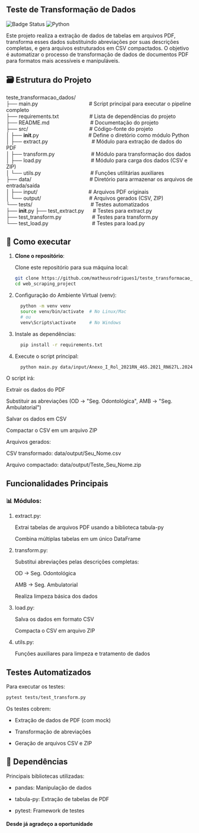## Teste de Transformação de Dados

![Badge Status](https://img.shields.io/badge/status-conclu%C3%ADdo-brightgreen)
![Python](https://img.shields.io/badge/Python-3.8%2B-blue)

Este projeto realiza a extração de dados de tabelas em arquivos PDF, transforma esses dados substituindo abreviações por suas descrições completas, e gera arquivos estruturados em CSV compactados. O objetivo é automatizar o processo de transformação de dados de documentos PDF para formatos mais acessíveis e manipuláveis.

## 🗃️ Estrutura do Projeto

teste_transformacao_dados/</br>
├── main.py &nbsp;&nbsp;&nbsp;&nbsp;&nbsp;&nbsp;&nbsp;&nbsp;&nbsp;&nbsp;&nbsp;&nbsp;&nbsp;&nbsp;&nbsp;&nbsp;&nbsp;&nbsp;&nbsp;&nbsp;&nbsp;&nbsp;&nbsp;&nbsp;&nbsp;&nbsp;&nbsp;&nbsp;&nbsp;&nbsp;&nbsp;&nbsp;&nbsp;&nbsp;# Script principal para executar o pipeline completo</br>
├── requirements.txt &nbsp;&nbsp;&nbsp;&nbsp;&nbsp;&nbsp;&nbsp;&nbsp;&nbsp;&nbsp;&nbsp;&nbsp;&nbsp;&nbsp;&nbsp;&nbsp;&nbsp;&nbsp;&nbsp;&nbsp;# Lista de dependências do projeto</br>
├── README.md &nbsp;&nbsp;&nbsp;&nbsp;&nbsp;&nbsp;&nbsp;&nbsp;&nbsp;&nbsp;&nbsp;&nbsp;&nbsp;&nbsp;&nbsp;&nbsp;&nbsp;&nbsp;&nbsp;&nbsp;&nbsp;&nbsp;&nbsp;&nbsp;&nbsp;&nbsp;&nbsp;# Documentação do projeto</br>
├── src/ &nbsp;&nbsp;&nbsp;&nbsp;&nbsp;&nbsp;&nbsp;&nbsp;&nbsp;&nbsp;&nbsp;&nbsp;&nbsp;&nbsp;&nbsp;&nbsp;&nbsp;&nbsp;&nbsp;&nbsp;&nbsp;&nbsp;&nbsp;&nbsp;&nbsp;&nbsp;&nbsp;&nbsp;&nbsp;&nbsp;&nbsp;&nbsp;&nbsp;&nbsp;&nbsp;&nbsp;&nbsp;&nbsp;&nbsp;&nbsp;&nbsp;# Código-fonte do projeto</br>
│ ├── **init**.py &nbsp;&nbsp;&nbsp;&nbsp;&nbsp;&nbsp;&nbsp;&nbsp;&nbsp;&nbsp;&nbsp;&nbsp;&nbsp;&nbsp;&nbsp;&nbsp;&nbsp;&nbsp;&nbsp;&nbsp;&nbsp;&nbsp;&nbsp;&nbsp;&nbsp;&nbsp;&nbsp;&nbsp;&nbsp;&nbsp;&nbsp;&nbsp;&nbsp;# Define o diretório como módulo Python</br>
│ ├── extract.py &nbsp;&nbsp;&nbsp;&nbsp;&nbsp;&nbsp;&nbsp;&nbsp;&nbsp;&nbsp;&nbsp;&nbsp;&nbsp;&nbsp;&nbsp;&nbsp;&nbsp;&nbsp;&nbsp;&nbsp;&nbsp;&nbsp;&nbsp;&nbsp;&nbsp;&nbsp;&nbsp;&nbsp;&nbsp;# Módulo para extração de dados do PDF</br>
│ ├── transform.py &nbsp;&nbsp;&nbsp;&nbsp;&nbsp;&nbsp;&nbsp;&nbsp;&nbsp;&nbsp;&nbsp;&nbsp;&nbsp;&nbsp;&nbsp;&nbsp;&nbsp;&nbsp;&nbsp;&nbsp;&nbsp;&nbsp;&nbsp;&nbsp;# Módulo para transformação dos dados</br>
│ ├── load.py &nbsp;&nbsp;&nbsp;&nbsp;&nbsp;&nbsp;&nbsp;&nbsp;&nbsp;&nbsp;&nbsp;&nbsp;&nbsp;&nbsp;&nbsp;&nbsp;&nbsp;&nbsp;&nbsp;&nbsp;&nbsp;&nbsp;&nbsp;&nbsp;&nbsp;&nbsp;&nbsp;&nbsp;&nbsp;&nbsp;&nbsp;&nbsp;&nbsp;# Módulo para carga dos dados (CSV e ZIP)</br>
│ └── utils.py &nbsp;&nbsp;&nbsp;&nbsp;&nbsp;&nbsp;&nbsp;&nbsp;&nbsp;&nbsp;&nbsp;&nbsp;&nbsp;&nbsp;&nbsp;&nbsp;&nbsp;&nbsp;&nbsp;&nbsp;&nbsp;&nbsp;&nbsp;&nbsp;&nbsp;&nbsp;&nbsp;&nbsp;&nbsp;&nbsp;&nbsp;&nbsp;&nbsp;# Funções utilitárias auxiliares</br>
├── data/ &nbsp;&nbsp;&nbsp;&nbsp;&nbsp;&nbsp;&nbsp;&nbsp;&nbsp;&nbsp;&nbsp;&nbsp;&nbsp;&nbsp;&nbsp;&nbsp;&nbsp;&nbsp;&nbsp;&nbsp;&nbsp;&nbsp;&nbsp;&nbsp;&nbsp;&nbsp;&nbsp;&nbsp;&nbsp;&nbsp;&nbsp;&nbsp;&nbsp;&nbsp;&nbsp;&nbsp;&nbsp;&nbsp;&nbsp;# Diretório para armazenar os arquivos de entrada/saída</br>
│ ├── input/ &nbsp;&nbsp;&nbsp;&nbsp;&nbsp;&nbsp;&nbsp;&nbsp;&nbsp;&nbsp;&nbsp;&nbsp;&nbsp;&nbsp;&nbsp;&nbsp;&nbsp;&nbsp;&nbsp;&nbsp;&nbsp;&nbsp;&nbsp;&nbsp;&nbsp;&nbsp;&nbsp;&nbsp;&nbsp;&nbsp;&nbsp;&nbsp;&nbsp;&nbsp;# Arquivos PDF originais</br>
│ └── output/ &nbsp;&nbsp;&nbsp;&nbsp;&nbsp;&nbsp;&nbsp;&nbsp;&nbsp;&nbsp;&nbsp;&nbsp;&nbsp;&nbsp;&nbsp;&nbsp;&nbsp;&nbsp;&nbsp;&nbsp;&nbsp;&nbsp;&nbsp;&nbsp;&nbsp;&nbsp;&nbsp;&nbsp;&nbsp;&nbsp;&nbsp;&nbsp;# Arquivos gerados (CSV, ZIP)</br>
└── tests/ &nbsp;&nbsp;&nbsp;&nbsp;&nbsp;&nbsp;&nbsp;&nbsp;&nbsp;&nbsp;&nbsp;&nbsp;&nbsp;&nbsp;&nbsp;&nbsp;&nbsp;&nbsp;&nbsp;&nbsp;&nbsp;&nbsp;&nbsp;&nbsp;&nbsp;&nbsp;&nbsp;&nbsp;&nbsp;&nbsp;&nbsp;&nbsp;&nbsp;&nbsp;&nbsp;&nbsp;&nbsp;&nbsp;&nbsp;# Testes automatizados</br>
├── **init**.py
├── test_extract.py &nbsp;&nbsp;&nbsp;&nbsp;&nbsp;# Testes para extract.py</br>
├── test_transform.py &nbsp;&nbsp;&nbsp;&nbsp;&nbsp;&nbsp;&nbsp;&nbsp;&nbsp;&nbsp;&nbsp;&nbsp;&nbsp;&nbsp;&nbsp;&nbsp;&nbsp;&nbsp;&nbsp;&nbsp;# Testes para transform.py</br>
└── test_load.py &nbsp;&nbsp;&nbsp;&nbsp;&nbsp;&nbsp;&nbsp;&nbsp;&nbsp;&nbsp;&nbsp;&nbsp;&nbsp;&nbsp;&nbsp;&nbsp;&nbsp;&nbsp;&nbsp;&nbsp;&nbsp;&nbsp;&nbsp;&nbsp;&nbsp;&nbsp;&nbsp;&nbsp;&nbsp;# Testes para load.py</br>

## 🚀 Como executar

1. **Clone o repositório**:

   Clone este repositório para sua máquina local:

   ```bash
   git clone https://github.com/matheusrodrigues1/teste_transformacao_de_dados
   cd web_scraping_project
   ```

2. Configuração do Ambiente Virtual (venv):

   ```bash
     python -m venv venv
     source venv/bin/activate  # No Linux/Mac
     # ou
     venv\Scripts\activate     # No Windows

   ```

3. Instale as dependências:

   ```bash
     pip install -r requirements.txt

   ```

4. Execute o script principal:
   ```bash
     python main.py data/input/Anexo_I_Rol_2021RN_465.2021_RN627L.2024.pdf "Seu_Nome"
   ```

O script irá:

Extrair os dados do PDF

Substituir as abreviações (OD → "Seg. Odontológica", AMB → "Seg. Ambulatorial")

Salvar os dados em CSV

Compactar o CSV em um arquivo ZIP

Arquivos gerados:

CSV transformado: data/output/Seu_Nome.csv

Arquivo compactado: data/output/Teste_Seu_Nome.zip

## Funcionalidades Principais

### 📊 Módulos:

1. extract.py:

   Extrai tabelas de arquivos PDF usando a biblioteca tabula-py

   Combina múltiplas tabelas em um único DataFrame

2. transform.py:

   Substitui abreviações pelas descrições completas:

   OD → Seg. Odontológica

   AMB → Seg. Ambulatorial

   Realiza limpeza básica dos dados

3. load.py:

   Salva os dados em formato CSV

   Compacta o CSV em arquivo ZIP

4. utils.py:

   Funções auxiliares para limpeza e tratamento de dados

## Testes Automatizados

Para executar os testes:

```bash
pytest tests/test_transform.py
```

Os testes cobrem:

- Extração de dados de PDF (com mock)

- Transformação de abreviações

- Geração de arquivos CSV e ZIP

## 📌 Dependências

Principais bibliotecas utilizadas:

- pandas: Manipulação de dados

- tabula-py: Extração de tabelas de PDF

- pytest: Framework de testes

#### Desde já agradeço a oportunidade

